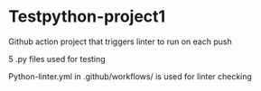 # Testpython-project1

Github action project that triggers linter to run on each push

5 .py files used for testing

Python-linter.yml in .github/workflows/ is used for linter checking
